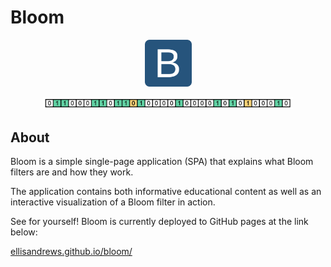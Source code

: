 # Bloom

<p align="center">
  <img src="public/logo512.png" width="75">
</p>
<p align="center">
  <img src="./bitarray.png" width="400">
</p>

## About
Bloom is a simple single-page application (SPA) that explains what Bloom filters are and how they work.

The application contains both informative educational content as well as an interactive visualization of a Bloom filter in action.

See for yourself! Bloom is currently deployed to GitHub pages at the link below:

[ellisandrews.github.io/bloom/](https://ellisandrews.github.io/bloom/)
